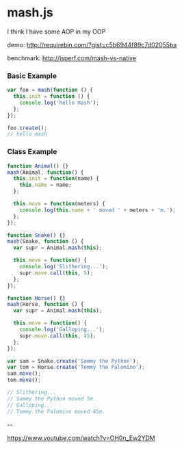 # mash.js

I think I have some AOP in my OOP

demo: http://requirebin.com/?gist=c5b6944f89c7d02055ba

benchmark: http://jsperf.com/mash-vs-native

### Basic Example

```javascript
var foo = mash(function () {
  this.init = function () {
    console.log('hello mash');
  };
});

foo.create();
// hello mash
```

### Class Example

```javascript
function Animal() {}
mash(Animal, function() {
  this.init = function(name) {
    this.name = name;
  };

  this.move = function(meters) {
    console.log(this.name + ' moved ' + meters + 'm.');
  };
});

function Snake() {}
mash(Snake, function () {
  var supr = Animal.mash(this);

  this.move = function() {
    console.log('Slithering...');
    supr.move.call(this, 5);
  };
});

function Horse() {}
mash(Horse, function () {
  var supr = Animal.mash(this);

  this.move = function() {
    console.log('Galloping...');
    supr.move.call(this, 45);
  };
});

var sam = Snake.create('Sammy the Python');
var tom = Horse.create('Tommy the Palomino');
sam.move();
tom.move();

// Slithering...
// Sammy the Python moved 5m.
// Galloping...
// Tommy the Palomino moved 45m.

```

--

https://www.youtube.com/watch?v=OH0n_Ew2YDM
